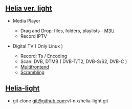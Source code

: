 ## [Helia ver. light](https://github.com/vl-nix/helia)

* Media Player
  * Drag and Drop: files, folders, playlists - [M3U](https://en.wikipedia.org/wiki/M3U)
  * Record IPTV

* Digital TV ( Only Linux )
  * Record: Ts / Encoding
  * Scan: DVB, DTMB ( DVB-T/T2, DVB-S/S2, DVB-C )
  * [Multifrontend](gst#multifrontend)
  * [Scrambling](gst#scrambling)


## [Helia-light](https://github.com/vl-nix/helia-light)

* git clone git@github.com:vl-nix/helia-light.git
